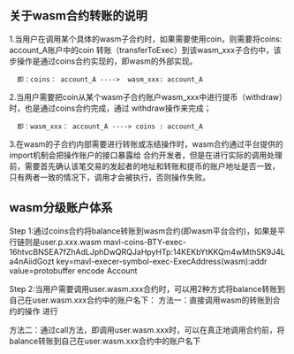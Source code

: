 ## 关于wasm合约转账的说明

1.当用户在调用某个具体的wasm子合约时，如果需要使用coin，则需要将coins: account_A账户中的coin
  转账（transferToExec）到该wasm_xxx子合约中，该步操作是通过coins合约实现的，即wasm的外部实现。
  
```
  即：coins： account_A ---->  wasm_xxx: account_A  
```

2.当用户需要把coin从某个wasm子合约账户wasm_xxx中进行提币（withdraw）时，也是通过coins合约完成，通过
  withdraw操作来完成；
  
```
  即：wasm_xxx： account_A ----> coins : account_A  
```

3.在wasm的子合约内部需要进行转账或冻结操作时，wasm合约通过平台提供的import机制会把操作账户的接口暴露给
  合约开发者，但是在进行实际的调用处理前，需要首先确认该笔交易的发起者的地址和转账和提币的账户地址是否一致，
  只有两者一致的情况下，调用才会被执行，否则操作失败。
  
## wasm分级账户体系
Step 1:通过coins合约将balance转账到wasm合约(即wasm平台合约)，如果是平行链则是user.p.xxx.wasm
   mavl-coins-BTY-exec-16htvcBNSEA7fZhAdLJphDwQRQJaHpyHTp:14KEKbYtKKQm4wMthSK9J4La4nAiidGozt
   key=mavl-execer-symbol-exec-ExecAddress(wasm):addr
   value=protobuffer encode Account
   
Step 2:当用户需要调用user.wasm.xxx合约时，可以用2种方式将balance转账到自己在user.wasm.xxx合约中的账户名下：
   方法一：直接调用wasm的转账到合约的操作
   进行
   
   方法二：通过call方法，即调用user.wasm.xxx时，可以在真正地调用合约前，将balance转账到自己在user.wasm.xxx合约中的账户名下